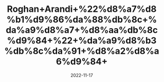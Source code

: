 ---
title: 'Roghan+Arandi+%22%d8%a7%d8%b1%d9%86%da%88%db%8c+%da%a9%d8%a7+%d8%aa%db%8c%d9%84+%22+%da%a9%d8%b3%db%8c%da%91+%d8%a2%d8%a6%d9%84+'
date: '2022-11-17' 
metatag: '' 
inventory: '0' 
draft: false 
# meta description 
shortDescripton: 'Castor+Oil%22+It+is+used+to+moisturize+the+skin+by+preventing+water+loss.+This+effect+can+promote+good+skin+health%2c+relieve+dryness%2c+and+soothe+skin+inflammation.'
description: 'Oil+%22+%d8%b1%d9%88%d8%ba%d9%86+%22+%d8%aa%db%8c%d9%84'
longdescription: ''
tags: ''
brand: ''
subCategory: ''
sellCount: '0'
featured: True
# product Price
price: '100.0'
# Product Short Description
shortDescription: 'Castor+Oil%22+It+is+used+to+moisturize+the+skin+by+preventing+water+loss.+This+effect+can+promote+good+skin+health%2c+relieve+dryness%2c+and+soothe+skin+inflammation.'
productID: '5164F412-2243-ED11-996A-005056B3A416'
type: 'products'
category: 'Oil+%22+%d8%b1%d9%88%d8%ba%d9%86+%22+%d8%aa%db%8c%d9%84' 
thumnailproduct: 'https://eraconnect.blob.core.windows.net/product-images/aminsaddiquidawakhana/ced04ba2-a0b7-4ec7-ae79-aee19f7df3c2.webp' 
images:
  - image: 'https://eraconnect.blob.core.windows.net/product-images/aminsaddiquidawakhana/ced04ba2-a0b7-4ec7-ae79-aee19f7df3c2.webp'  
Variants:
---